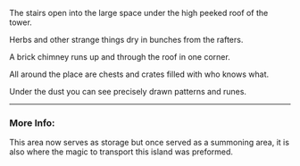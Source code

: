 The stairs open into the large space under the high peeked roof of the tower. 

Herbs and other strange things dry in bunches from the rafters.

A brick chimney runs up and through the roof in one corner.

All around the place are chests and crates filled with who knows what.

Under the dust you can see precisely drawn patterns and runes. 

---

### More Info:

This area now serves as storage but once served as a summoning area, it is also where the magic to transport this island was preformed.

